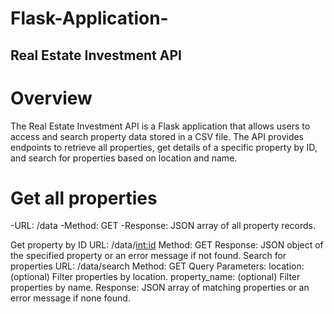 # Flask-Application-
## Real Estate Investment API

# Overview
The Real Estate Investment API is a Flask application that allows users to access and search property data stored in a CSV file. The API provides endpoints to retrieve all properties, get details of a specific property by ID, and search for properties based on location and name.

# Get all properties
-URL: /data
-Method: GET
-Response: JSON array of all property records.

Get property by ID
URL: /data/<int:id>
Method: GET
Response: JSON object of the specified property or an error message if not found.
Search for properties
URL: /data/search
Method: GET
Query Parameters:
location: (optional) Filter properties by location.
property_name: (optional) Filter properties by name.
Response: JSON array of matching properties or an error message if none found.
